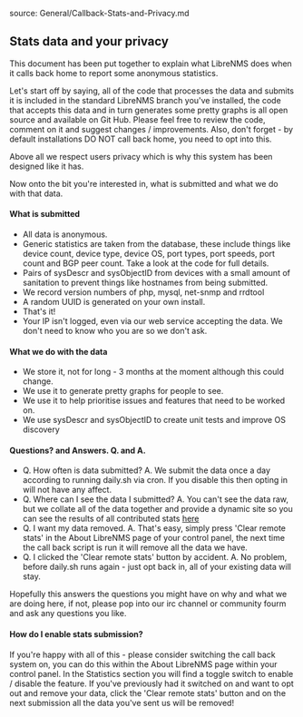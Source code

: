 source: General/Callback-Stats-and-Privacy.md
## Stats data and your privacy ##

This document has been put together to explain what LibreNMS does when it calls back home to report some anonymous statistics.

Let's start off by saying, all of the code that processes the data and submits it is included in the standard LibreNMS branch you've installed, the code that accepts this data and in turn generates some pretty graphs is all open source and available on Git Hub. Please feel free to review the code, comment on it and suggest changes / improvements. Also, don't forget - by default installations DO NOT call back home, you need to opt into this.

Above all we respect users privacy which is why this system has been designed like it has.

Now onto the bit you're interested in, what is submitted and what we do with that data.

#### What is submitted ####
- All data is anonymous.
- Generic statistics are taken from the database, these include things like device count, device type, device OS, port types, port speeds, port count and BGP peer count. Take a look at the code for full details.
- Pairs of sysDescr and sysObjectID from devices with a small amount of sanitation to prevent things like hostnames from being submitted.
- We record version numbers of php, mysql, net-snmp and rrdtool
- A random UUID is generated on your own install.
- That's it!
- Your IP isn't logged, even via our web service accepting the data. We don't need to know who you are so we don't ask.

#### What we do with the data ####
- We store it, not for long - 3 months at the moment although this could change.
- We use it to generate pretty graphs for people to see.
- We use it to help prioritise issues and features that need to be worked on.
- We use sysDescr and sysObjectID to create unit tests and improve OS discovery

#### Questions? and Answers. Q. and A. ####
- Q. How often is data submitted? A. We submit the data once a day according to running daily.sh via cron. If you disable this then opting in will not have any affect.
- Q. Where can I see the data I submitted? A. You can't see the data raw, but we collate all of the data together and provide a dynamic site so you can see the results of all contributed stats [here](https://stats.librenms.org)
- Q. I want my data removed. A. That's easy, simply press 'Clear remote stats' in the About LibreNMS page of your control panel, the next time the call back script is run it will remove all the data we have.
- Q. I clicked the 'Clear remote stats' button by accident. A. No problem, before daily.sh runs again - just opt back in, all of your existing data will stay.

Hopefully this answers the questions you might have on why and what we are doing here, if not, please pop into our irc channel or community fourm and ask any questions you like.

#### How do I enable stats submission? ####
If you're happy with all of this - please consider switching the call back system on, you can do this within the About LibreNMS page within your control panel. In the Statistics section you will find a toggle switch to enable / disable the feature. If you've previously had it switched on and want to opt out and remove your data, click the 'Clear remote stats' button and on the next submission all the data you've sent us will be removed!
